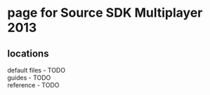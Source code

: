 # page for Source SDK Multiplayer 2013
<h2> locations </h2>
default files - TODO<br>
guides - TODO<br>
reference - TODO<br>